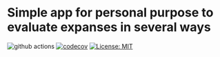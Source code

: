 # Simple app for personal purpose to evaluate expanses in several ways

![github actions](https://github.com/zija1504/cashit/workflows/Cashit/badge.svg)
[![codecov](https://codecov.io/gh/zija1504/cashit/branch/master/graph/badge.svg)](https://codecov.io/gh/zija1504/cashit)
[![License: MIT](https://img.shields.io/badge/License-MIT-yellow.svg)](https://opensource.org/licenses/MIT)
